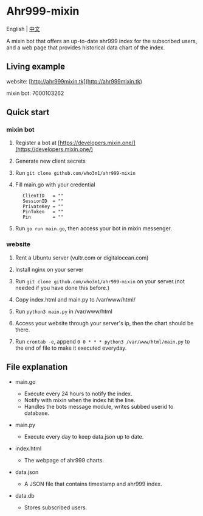 # Ahr999-mixin
English | [中文](README-ZH.md)

A mixin bot that offers an up-to-date ahr999 index for the subscribed users, and a web page that provides historical data chart of the index.

## Living example
 website: [http://ahr999mixin.tk](http://ahr999mixin.tk)

 mixin bot: 7000103262


## Quick start

### mixin bot
  1. Register a bot at [https://developers.mixin.one/](https://developers.mixin.one/)

  2. Generate new client secrets

  3. Run `git clone github.com/who3m1/ahr999-mixin`
  
  4. Fill main.go with your credential
  ```
        ClientID   = ""        
        SessionID  = ""
        PrivateKey = ""
        PinToken   = ""
        Pin        = ""
  ```
  5. Run `go run main.go`, then access your bot in mixin messenger.

### website
  1. Rent a Ubuntu server (vultr.com or digitalocean.com)

  2. Install nginx on your server

  3. Run `git clone github.com/who3m1/ahr999-mixin` on your server.(not needed if you have done this before.)

  4. Copy index.html and main.py to /var/www/html/

  5. Run `python3 main.py` in /var/www/html

  6. Access your website through your server's ip, then the chart should be there.
  
  7. Run `crontab -e`, append `0 0 * * * python3 /var/www/html/main.py` to the end of file to make it executed everyday.

## File explanation

 - main.go 
   - Execute every 24 hours to notify the index.
   - Notify with mixin when the index hit the line.
   - Handles the bots message module, writes subbed userid to database.
 - main.py 
   - Execute every day to keep data.json up to date.
 - index.html
   - The webpage of ahr999 charts.
 - data.json 
   - A JSON file that contains timestamp and ahr999 index.

 - data.db 
   - Stores subscribed users.
